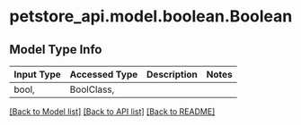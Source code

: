 # petstore_api.model.boolean.Boolean

## Model Type Info
Input Type | Accessed Type | Description | Notes
------------ | ------------- | ------------- | -------------
bool,  | BoolClass,  |  | 

[[Back to Model list]](../../README.md#documentation-for-models) [[Back to API list]](../../README.md#documentation-for-api-endpoints) [[Back to README]](../../README.md)


